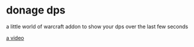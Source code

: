 # donage dps
a little world of warcraft addon to show your dps over the last few seconds

[a video](https://i.imgur.com/8uhQJym.mp4)
